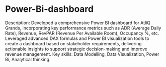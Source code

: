 # Power-Bi-dashboard
Description: Developed a comprehensive Power BI dashboard for AtliQ Grands, incorporating key performance metrics such as ADR (Average Daily Rate), Revenue, RevPAR (Revenue Per Available Room), Occupancy %, etc. 
Leveraged advanced DAX formulas and Power BI visualization tools to create a dashboard based on stakeholder requirements, delivering actionable insights to support strategic decision-making and improve revenue 
management.
Key skills: Data Modelling, Data Visualization, Power Bi, Analytical thinking.
